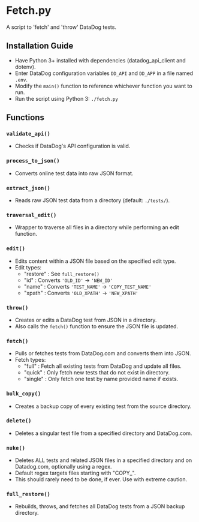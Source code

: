 # Fetch.py

A script to 'fetch' and 'throw' DataDog tests.

## Installation Guide

- Have Python 3+ installed with dependencies (datadog_api_client and dotenv).
- Enter DataDog configuration variables `DD_API` and `DD_APP` in a file named `.env`.
- Modify the `main()` function to reference whichever function you want to run.
- Run the script using Python 3: `./fetch.py`

## Functions

### `validate_api()`
- Checks if DataDog's API configuration is valid.

### `process_to_json()`
- Converts online test data into raw JSON format.

### `extract_json()`
- Reads raw JSON test data from a directory (default: `./tests/`).

### `traversal_edit()`
- Wrapper to traverse all files in a directory while performing an edit function.

### `edit()`
- Edits content within a JSON file based on the specified edit type.
- Edit types:
  - "restore" : See `full_restore()`
  - "id"      : Converts `'OLD_ID'` -> `'NEW_ID'`
  - "name"    : Converts `'TEST_NAME'` -> `'COPY_TEST_NAME'`
  - "xpath"   : Converts `'OLD_XPATH'` -> `'NEW_XPATH'`

### `throw()`
- Creates or edits a DataDog test from JSON in a directory.
- Also calls the `fetch()` function to ensure the JSON file is updated.

### `fetch()`
- Pulls or fetches tests from DataDog.com and converts them into JSON.
- Fetch types:
  - "full"   : Fetch all existing tests from DataDog and update all files.
  - "quick"  : Only fetch new tests that do not exist in directory.
  - "single" : Only fetch one test by name provided name if exists.

### `bulk_copy()`
- Creates a backup copy of every existing test from the source directory.

### `delete()`
- Deletes a singular test file from a specified directory and DataDog.com.

### `nuke()`
- Deletes ALL tests and related JSON files in a specified directory and on Datadog.com, optionally using a regex.
- Default regex targets files starting with "COPY_".
- This should rarely need to be done, if ever. Use with extreme caution.

### `full_restore()`
- Rebuilds, throws, and fetches all DataDog tests from a JSON backup directory.
